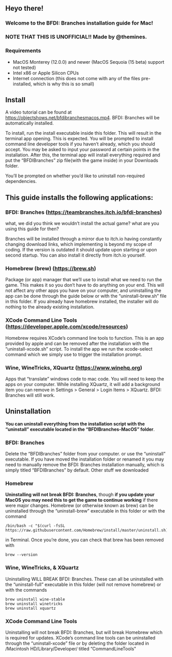 ## Heyo there!

### Welcome to the BFDI: Branches installation guide for Mac!

### NOTE THAT THIS IS UNOFFICIAL!! Made by @themines.

### Requirements
- MacOS Monterey (12.0.0) and newer (MacOS Sequoia (15 beta) support not tested)
- Intel x86 or Apple Silicon CPUs
- Internet connection (this does not come with any of the files pre-installed, which is why this is so small)

## Install

A video tutorial can be found at https://objectshows.net/bfdibranchesmacos.mp4.
BFDI: Branches will be automatically installed.

To install, run the install executable inside this folder. This will result in the terminal app opening. This is expected. You will be prompted to install command line developer tools if you haven’t already, which you should accept. You may be asked to input your password at certain points in the installation. After this, the terminal app will install everything required and put the “BFDIBranches” zip file(with the game inside) in your Downloads folder.

You’ll be prompted on whether you’d like to uninstall non-required dependencies.

## This guide installs the following applications:

### BFDI: Branches (https://teambranches.itch.io/bfdi-branches)

what, we did you think we wouldn’t install the actual game? what are you using this guide for then?

Branches will be installed through a mirror due to itch.io having constantly changing download links, which implementing is beyond my scope of coding. If the version is outdated it should update upon starting or upon second startup. You can also install it directly from itch.io yourself.

### Homebrew (brew) (https://brew.sh)

Package (or app) manager that we’ll use to install what we need to run the game. This makes it so you don’t have to do anything on your end. This will not affect any other apps you have on your computer, and uninstalling the app can be done through the guide below or with the “uninstall-brew.sh” file in this folder. If you already have homebrew installed, the installer will do nothing to the already existing installation.

### XCode Command Line Tools (https://developer.apple.com/xcode/resources) 

Homebrew requires XCode’s command line tools to function. This is an app provided by apple and can be removed after the installation with the “uninstall-xcode.sh” script. To install the app we run the xcode-select command which we simply use to trigger the installation prompt.

### Wine, WineTricks, XQuartz (https://www.winehq.org)
Apps that “translate” windows code to mac code. You will need to keep the apps on your computer. While installing XQuartz, it will add a background item you can remove in Settings > General > Login Items > XQuartz. BFDI: Branches will still work.

## Uninstallation

**You can uninstall everything from the installation script with the “uninstall” executable located in the “BFDIBranches-MacOS” folder**.

### BFDI: Branches

Delete the “BFDIBranches” folder from your computer. or use the “uninstall” executable. If you have moved the installation folder or renamed it you may need to manually remove the BFDI: Branches installation manually, which is simply titled “BFDIBranches” by default.
Other stuff we downloaded

### Homebrew

**Uninstalling will not break BFDI: Branches**, though **if you update your MacOS you may need this to get the game to continue working** if there were major changes.
Homebrew (or otherwise known as brew) can be uninstalled through the “uninstall-brew” executable in this folder or with the command
```
/bin/bash -c "$(curl -fsSL https://raw.githubusercontent.com/Homebrew/install/master/uninstall.sh)"
```
in Terminal.
Once you’re done, you can check that brew has been removed with
```
brew --version
```

### Wine, WineTricks, & XQuartz
Uninstalling WILL BREAK BFDI: Branches.
These can all be uninstalled with the “uninstall-full” executable in this folder (will not remove homebrew) or with the commands
```
brew uninstall wine-stable
brew uninstall winetricks
brew uninstall xquartz
```

### XCode Command Line Tools
Uninstalling will not break BFDI: Branches, but will break Homebrew which is required for updates.
XCode’s command line tools can be uninstalled through the “uninstall-xcode” file or by deleting the folder located in /Macintosh HD/Library/Developer/ titled “CommandLineTools"
